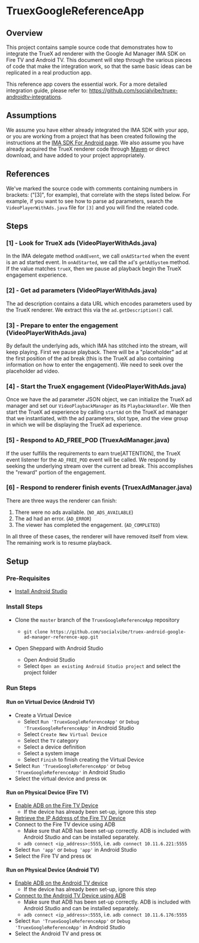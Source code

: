 # TruexGoogleReferenceApp

## Overview

This project contains sample source code that demonstrates how to integrate the TrueX
ad renderer with the Google Ad Manager IMA SDK on Fire TV and Android TV. This document
will step through the various pieces of code that make the integration work, so that
the same basic ideas can be replicated in a real production app.

This reference app covers the essential work. For a more detailed integration guide, please refer to: https://github.com/socialvibe/truex-androidtv-integrations.

## Assumptions

We assume you have either already integrated the IMA SDK with your app, or you are
working from a project that has been created following the instructions at the
[IMA SDK For Android page](https://developers.google.com/interactive-media-ads/docs/sdks/android).
We also assume you have already acquired the TrueX renderer code through
[Maven](https://github.com/socialvibe/truex-tv-integrations) or direct download,
and have added to your project appropriately.

## References

We've marked the source code with comments containing numbers in brackets: ("[3]", for example),
that correlate with the steps listed below. For example, if you want to see how to parse ad 
parameters, search the `VideoPlayerWithAds.java` file for `[3]` and you will find the related
code.

## Steps

### [1] - Look for TrueX ads (VideoPlayerWithAds.java)

In the IMA delegate method `onAdEvent`, we call `onAdStarted` when the event is an ad
started event. In `onAdStarted`, we call the `ad`'s `getAdSystem` method. If the value matches `trueX`,
then we pause ad playback begin the TrueX engagement experience.

### [2] - Get ad parameters (VideoPlayerWithAds.java)

The ad description contains a data URL which encodes parameters used by the TrueX
renderer. We extract this via the `ad.getDescription()` call.

### [3] - Prepare to enter the engagement (VideoPlayerWithAds.java)

By default the underlying ads, which IMA has stitched into the stream, will keep playing.
First we pause playback. There will be a "placeholder" ad at the first position of the ad
break (this is the TrueX ad also containing information on how to enter the engagement).
We need to seek over the placeholder ad video.

### [4] - Start the TrueX engagement (VideoPlayerWithAds.java)

Once we have the ad parameter JSON object, we can initialize the TrueX ad manager and set
our `VideoPlaybackManager` as its `PlaybackHandler`. We then start the TrueX ad experience
by calling `startAd` on the TrueX ad manager that we instantiated, with the ad parameters,
slot type, and the view group in which we will be displaying the TrueX ad experience.

### [5] - Respond to AD_FREE_POD (TruexAdManager.java)

If the user fulfills the requirements to earn true[ATTENTION], the TrueX event listener for
the `AD_FREE_POD` event will be called. We respond by seeking the underlying stream over the
current ad break. This accomplishes the "reward" portion of the engagement.

### [6] - Respond to renderer finish events (TruexAdManager.java)

There are three ways the renderer can finish:

1. There were no ads available. (`NO_ADS_AVAILABLE`)
2. The ad had an error. (`AD_ERROR`)
3. The viewer has completed the engagement. (`AD_COMPLETED`)

In all three of these cases, the renderer will have removed itself from view.
The remaining work is to resume playback.

## Setup

### Pre-Requisites

* [Install Android Studio](https://developer.android.com/studio/)

### Install Steps

* Clone the `master` branch of the `TruexGoogleReferenceApp` repository
    * `git clone https://github.com/socialvibe/truex-android-google-ad-manager-reference-app.git`

* Open Sheppard with Android Studio
    * Open Android Studio
    * Select `Open an existing Android Studio project` and select the project folder


### Run Steps

#### Run on Virtual Device (Android TV)
* Create a Virtual Device
    * Select `Run 'TruexGoogleReferenceApp'` or `Debug 'TruexGoogleReferenceApp'` in Android Studio
    * Select `Create New Virtual Device`
    * Select the `TV` category
    * Select a device definition
    * Select a system image
    * Select `Finish` to finish creating the Virtual Device
* Select `Run 'TruexGoogleReferenceApp'` or `Debug 'TruexGoogleReferenceApp'` in Android Studio
* Select the virtual device and press `OK`

#### Run on Physical Device (Fire TV)
* [Enable ADB on the Fire TV Device](http://www.aftvnews.com/how-to-enable-adb-debugging-on-an-amazon-fire-tv-or-fire-tv-stick/)
    * If the device has already been set-up, ignore this step
* [Retrieve the IP Address of the Fire TV Device](http://www.aftvnews.com/how-to-determine-the-ip-address-of-an-amazon-fire-tv-or-fire-tv-stick/)
* Connect to the Fire TV device using ADB
    * Make sure that ADB has been set-up correctly. ADB is included with Android Studio and can be installed separately.
    * `adb connect <ip_address>:5555`, i.e. `adb connect 10.11.6.221:5555`
* Select `Run 'app'` or `Debug 'app'` in Android Studio
* Select the Fire TV and press `OK`

#### Run on Physical Device (Android TV)
* [Enable ADB on the Android TV device](https://developers.google.com/cast/docs/android_tv#setting-up)
    * If the device has already been set-up, ignore this step
* [Connect to the Android TV Device using ADB](https://developers.google.com/cast/docs/android_tv#adb-tcpip)
    * Make sure that ADB has been set-up correctly. ADB is included with Android Studio and can be installed separately.
    * `adb connect <ip_address>:5555`, i.e. `adb connect 10.11.6.176:5555`
* Select `Run 'TruexGoogleReferenceApp'` or `Debug 'TruexGoogleReferenceApp'` in Android Studio
* Select the Android TV and press `OK`
